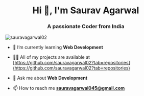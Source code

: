 <h1 align="center">Hi 👋, I'm Saurav Agarwal</h1>
<h3 align="center">A passionate Coder from India</h3>

<p align="left"> <img src="https://komarev.com/ghpvc/?username=sauravagarwal02&label=Profile%20views&color=0e75b6&style=flat" alt="sauravagarwal02" /> </p>

- 🌱 I’m currently learning **Web Development**

- 👨‍💻 All of my projects are available at [https://github.com/sauravagarwal02?tab=repositories](https://github.com/sauravagarwal02?tab=repositories)

- 💬 Ask me about **Web Development**

- 📫 How to reach me **sauravagarwal045@gmail.com**

